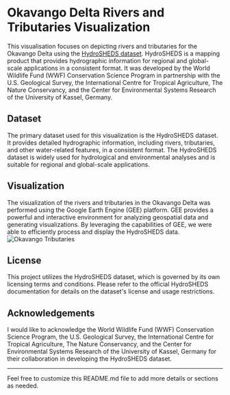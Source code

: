 # Okavango Delta Rivers and Tributaries Visualization

This visualisation focuses on depicting rivers and tributaries for the Okavango Delta using the [HydroSHEDS dataset](https://www.hydrosheds.org/). HydroSHEDS is a mapping product that provides hydrographic information for regional and global-scale applications in a consistent format. It was developed by the World Wildlife Fund (WWF) Conservation Science Program in partnership with the U.S. Geological Survey, the International Centre for Tropical Agriculture, The Nature Conservancy, and the Center for Environmental Systems Research of the University of Kassel, Germany.

## Dataset
The primary dataset used for this visualization is the HydroSHEDS dataset. It provides detailed hydrographic information, including rivers, tributaries, and other water-related features, in a consistent format. The HydroSHEDS dataset is widely used for hydrological and environmental analyses and is suitable for regional and global-scale applications.

## Visualization
The visualization of the rivers and tributaries in the Okavango Delta was performed using the Google Earth Engine (GEE) platform. GEE provides a powerful and interactive environment for analyzing geospatial data and generating visualizations. By leveraging the capabilities of GEE, we were able to efficiently process and display the HydroSHEDS data.
 ![Okavango Tributaries](https://github.com/BoineeloMoyo/Gaborone_LULC_change/assets/82944675/261344db-4aa0-4218-9bc1-812d9fb08edc)

## License
This project utilizes the HydroSHEDS dataset, which is governed by its own licensing terms and conditions. Please refer to the official HydroSHEDS documentation for details on the dataset's license and usage restrictions.

## Acknowledgements
I would like to acknowledge the World Wildlife Fund (WWF) Conservation Science Program, the U.S. Geological Survey, the International Centre for Tropical Agriculture, The Nature Conservancy, and the Center for Environmental Systems Research of the University of Kassel, Germany for their collaboration in developing the HydroSHEDS dataset.

---

Feel free to customize this README.md file to add more details or sections as needed.
